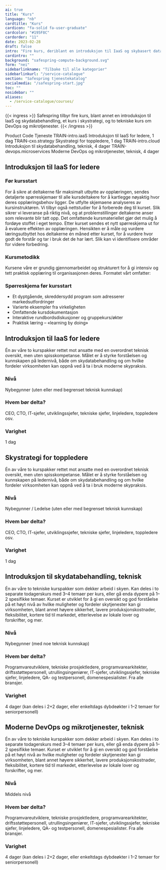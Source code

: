 ```yaml
---
ai: true
title: "Kurs"
language: "nb"
cardtitle: "Kurs"
cardicon: "fa-solid fa-user-graduate"
cardcolor: "#195F8C"
cardorder: "11"
date: 2023-02-28
draft: false
intro: "Fire kurs, deriblant en introduksjon til IaaS og skybasert databehandling"
cardintro: ""
background: "safespring-compute-background.svg"
form: "nei"
sidebarlinkname: "Tilbake til alle kategorier"
sidebarlinkurl: "/service-catalogue"
section: "Safespring tjenestekatalog"
socialmedia: "/safespring-start.jpg"
toc: ""
nosidebar: ""
aliases:
  - /service-catalogue/courses/
---
```


{{< ingress >}}
Safespring tilbyr fire kurs, blant annet en introduksjon til IaaS og skydatabehandling, et kurs i skystrategi, og to tekniske kurs om DevOps og mikrotjenester.
{{< /ingress >}}

Product Code Tjeneste
TRAIN-intro.iaaS Introduksjon til IaaS for ledere, 1 dag
TRAIN-cxo.strategy Skystrategi for toppledere, 1 dag
TRAIN-intro.cloud Introduksjon til skydatabehandling, teknisk, 4 dager
TRAIN-devops.microservices Moderne DevOps og mikrotjenester, teknisk, 4 dager

## Introduksjon til IaaS for ledere

### Før kursstart

For å sikre at deltakerne får maksimalt utbytte av opplæringen, sendes detaljerte spørreskjemaer til alle kursdeltakere for å kartlegge nøyaktig hvor deres opplæringsbehov ligger. De utfylte skjemaene analyseres av kursinstruktøren. Vi tilbyr også nettstudier for å forberede deg til kurset.
Slik sikrer vi leveranse på riktig nivå, og at problemstillinger deltakerne anser som relevante blir tatt opp. Det omfattende kursmateriellet gjør det mulig å fordøye stoffet i eget tempo. Etter kurset sendes et nytt spørreskjema ut for å evaluere effekten av opplæringen. Hensikten er å måle og vurdere læringsutbyttet hos deltakerne én måned etter kurset, for å vurdere hvor godt de forstår og tar i bruk det de har lært. Slik kan vi identifisere områder for videre forbedring.

### Kursmetodikk

Kursene våre er grundig gjennomarbeidet og strukturert for å gi intensiv og tett praktisk opplæring til organisasjonen deres. Formatet vårt omfatter:

### Spørreskjema før kursstart

- Et dyptgående, skreddersydd program som adresserer markedsutfordringer
- Varierte eksempler fra virkeligheten
- Omfattende kursdokumentasjon
- Interaktive rundbordsdiskusjoner og gruppekurs/økter
- Praktisk læring – «learning by doing»

## Introduksjon til IaaS for ledere

Én av våre to kurspakker rettet mot ansatte med en overordnet teknisk oversikt, men uten spisskompetanse. Målet er å styrke forståelsen og kunnskapen på ledernivå, både om skydatabehandling og om hvilke fordeler virksomheten kan oppnå ved å ta i bruk moderne skypraksis.

### Nivå

Nybegynner (uten eller med begrenset teknisk kunnskap)

### Hvem bør delta?

CEO, CTO, IT-sjefer, utviklingssjefer, tekniske sjefer, linjeledere, toppledere osv.

### Varighet

1 dag

## Skystrategi for toppledere

Én av våre to kurspakker rettet mot ansatte med en overordnet teknisk oversikt, men uten spisskompetanse. Målet er å styrke forståelsen og kunnskapen på ledernivå, både om skydatabehandling og om hvilke fordeler virksomheten kan oppnå ved å ta i bruk moderne skypraksis.

### Nivå

Nybegynner / Ledelse (uten eller med begrenset teknisk kunnskap)

### Hvem bør delta?

CEO, CTO, IT-sjefer, utviklingssjefer, tekniske sjefer, linjeledere, toppledere osv.

### Varighet

1 dag

## Introduksjon til skydatabehandling, teknisk

Én av våre to tekniske kurspakker som dekker arbeid i skyen. Kan deles i to separate todagerskurs med 3–4 temaer per kurs, eller gå enda dypere på 1–2 spesifikke temaer. Kurset er utviklet for å gi en oversikt og god forståelse på et høyt nivå av hvilke muligheter og fordeler skytjenester kan gi virksomheten, blant annet høyere sikkerhet, lavere produksjonskostnader, fleksibilitet, kortere tid til markedet, etterlevelse av lokale lover og forskrifter, og mer.

### Nivå

Nybegynner (med noe teknisk kunnskap)

### Hvem bør delta?

Programvareutviklere, tekniske prosjektledere, programvarearkitekter, driftsstøttepersonell, utrullingsingeniører, IT-sjefer, utviklingssjefer, tekniske sjefer, linjeledere, QA- og testpersonell, domenespesialister. Fra alle bransjer.

### Varighet

4 dager (kan deles i 2+2 dager, eller enkeltdags dybdeøkter i 1–2 temaer for seniorpersonell)

## Moderne DevOps og mikrotjenester, teknisk

Én av våre to tekniske kurspakker som dekker arbeid i skyen. Kan deles i to separate todagerskurs med 3–4 temaer per kurs, eller gå enda dypere på 1–2 spesifikke temaer. Kurset er utviklet for å gi en oversikt og god forståelse på et høyt nivå av hvilke muligheter og fordeler skytjenester kan gi virksomheten, blant annet høyere sikkerhet, lavere produksjonskostnader, fleksibilitet, kortere tid til markedet, etterlevelse av lokale lover og forskrifter, og mer.

### Nivå

Middels nivå

### Hvem bør delta?

Programvareutviklere, tekniske prosjektledere, programvarearkitekter, driftsstøttepersonell, utrullingsingeniører, IT-sjefer, utviklingssjefer, tekniske sjefer, linjeledere, QA- og testpersonell, domenespesialister. Fra alle bransjer.

### Varighet

4 dager (kan deles i 2+2 dager, eller enkeltdags dybdeøkter i 1–2 temaer for seniorpersonell)
